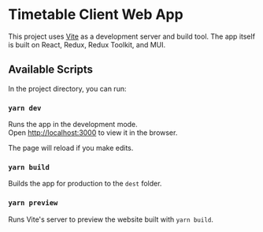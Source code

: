 # Timetable Client Web App

This project uses [Vite](https://github.com/vitejs/vite) as a development
server and build tool. The app itself is built on React, Redux, Redux Toolkit,
and MUI.

## Available Scripts

In the project directory, you can run:

### `yarn dev`

Runs the app in the development mode.\
Open [http://localhost:3000](http://localhost:3000) to view it in the browser.

The page will reload if you make edits.

### `yarn build`

Builds the app for production to the `dest` folder.

### `yarn preview`

Runs Vite's server to preview the website built with `yarn build`.
